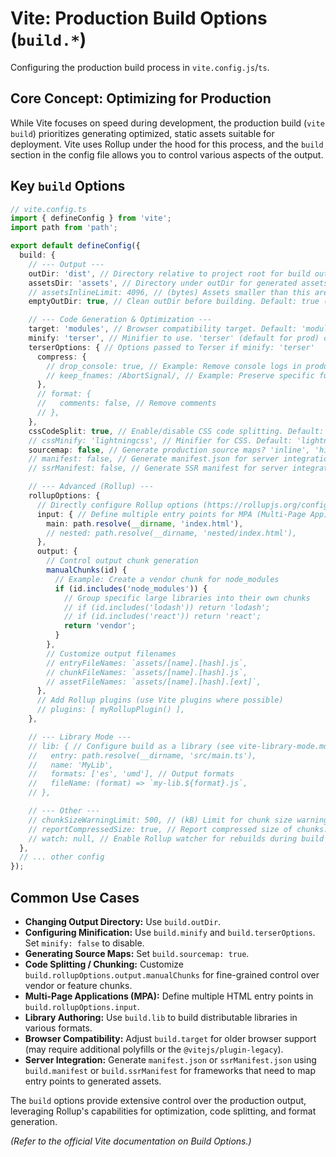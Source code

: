 # Vite: Production Build Options (`build.*`)

Configuring the production build process in `vite.config.js`/`ts`.

## Core Concept: Optimizing for Production

While Vite focuses on speed during development, the production build (`vite build`) prioritizes generating optimized, static assets suitable for deployment. Vite uses Rollup under the hood for this process, and the `build` section in the config file allows you to control various aspects of the output.

## Key `build` Options

```typescript
// vite.config.ts
import { defineConfig } from 'vite';
import path from 'path';

export default defineConfig({
  build: {
    // --- Output ---
    outDir: 'dist', // Directory relative to project root for build output. Default: 'dist'
    assetsDir: 'assets', // Directory under outDir for generated assets (JS, CSS, images). Default: 'assets'
    // assetsInlineLimit: 4096, // (bytes) Assets smaller than this are inlined as base64 URIs. Default: 4096 (4 KB)
    emptyOutDir: true, // Clean outDir before building. Default: true (unless outDir is project root or outside root)

    // --- Code Generation & Optimization ---
    target: 'modules', // Browser compatibility target. Default: 'modules' (browsers supporting native ESM). Can be an ES version ('es2020') or array of browser targets.
    minify: 'terser', // Minifier to use. 'terser' (default for prod) or 'esbuild' (faster, less optimized) or false.
    terserOptions: { // Options passed to Terser if minify: 'terser'
      compress: {
        // drop_console: true, // Example: Remove console logs in production
        // keep_fnames: /AbortSignal/, // Example: Preserve specific function names
      },
      // format: {
      //   comments: false, // Remove comments
      // },
    },
    cssCodeSplit: true, // Enable/disable CSS code splitting. Default: true
    // cssMinify: 'lightningcss', // Minifier for CSS. Default: 'lightningcss' if installed, otherwise 'esbuild'. Set to false to disable.
    sourcemap: false, // Generate production source maps? 'inline', 'hidden', or boolean. Default: false
    // manifest: false, // Generate manifest.json for server integration. Default: false (set to true or a filename string)
    // ssrManifest: false, // Generate SSR manifest for server integration. Default: false (set to true or a filename string)

    // --- Advanced (Rollup) ---
    rollupOptions: {
      // Directly configure Rollup options (https://rollupjs.org/configuration-options/)
      input: { // Define multiple entry points for MPA (Multi-Page App)
        main: path.resolve(__dirname, 'index.html'),
        // nested: path.resolve(__dirname, 'nested/index.html'),
      },
      output: {
        // Control output chunk generation
        manualChunks(id) {
          // Example: Create a vendor chunk for node_modules
          if (id.includes('node_modules')) {
            // Group specific large libraries into their own chunks
            // if (id.includes('lodash')) return 'lodash';
            // if (id.includes('react')) return 'react';
            return 'vendor';
          }
        },
        // Customize output filenames
        // entryFileNames: `assets/[name].[hash].js`,
        // chunkFileNames: `assets/[name].[hash].js`,
        // assetFileNames: `assets/[name].[hash].[ext]`,
      },
      // Add Rollup plugins (use Vite plugins where possible)
      // plugins: [ myRollupPlugin() ],
    },

    // --- Library Mode ---
    // lib: { // Configure build as a library (see vite-library-mode.md)
    //   entry: path.resolve(__dirname, 'src/main.ts'),
    //   name: 'MyLib',
    //   formats: ['es', 'umd'], // Output formats
    //   fileName: (format) => `my-lib.${format}.js`,
    // },

    // --- Other ---
    // chunkSizeWarningLimit: 500, // (kB) Limit for chunk size warnings. Default: 500
    // reportCompressedSize: true, // Report compressed size of chunks. Default: true (can slow down large builds)
    // watch: null, // Enable Rollup watcher for rebuilds during build (e.g., for library development). Default: null
  },
  // ... other config
});
```

## Common Use Cases

*   **Changing Output Directory:** Use `build.outDir`.
*   **Configuring Minification:** Use `build.minify` and `build.terserOptions`. Set `minify: false` to disable.
*   **Generating Source Maps:** Set `build.sourcemap: true`.
*   **Code Splitting / Chunking:** Customize `build.rollupOptions.output.manualChunks` for fine-grained control over vendor or feature chunks.
*   **Multi-Page Applications (MPA):** Define multiple HTML entry points in `build.rollupOptions.input`.
*   **Library Authoring:** Use `build.lib` to build distributable libraries in various formats.
*   **Browser Compatibility:** Adjust `build.target` for older browser support (may require additional polyfills or the `@vitejs/plugin-legacy`).
*   **Server Integration:** Generate `manifest.json` or `ssrManifest.json` using `build.manifest` or `build.ssrManifest` for frameworks that need to map entry points to generated assets.

The `build` options provide extensive control over the production output, leveraging Rollup's capabilities for optimization, code splitting, and format generation.

*(Refer to the official Vite documentation on Build Options.)*